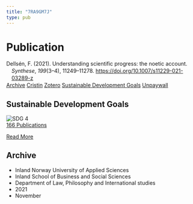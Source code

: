 ```yaml
---
title: "7RA9GM7J"
type: pub
---
```

<h1>Publication</h1>
<article id="csl-bib-container-7RA9GM7J" class="csl-bib-container">
  <div class="csl-bib-body" style="line-height: 1.35; padding-left: 1em; text-indent:-1em;">
  <div class="csl-entry">Dells&#xE9;n, F. (2021). Understanding scientific progress: the noetic account. <i>Synthese</i>, <i>199</i>(3&#x2013;4), 11249&#x2013;11278. <a href="https://doi.org/10.1007/s11229-021-03289-z">https://doi.org/10.1007/s11229-021-03289-z</a></div>
</div>
  <div class="csl-bib-buttons">
    <a href="#taxonomy-article-7RA9GM7J" class="csl-bib-button">Archive</a>
    <a href alt="Cristin URL" class="csl-bib-button">Cristin</a>
    <a href alt="Zotero URL" class="csl-bib-button">Zotero</a>
    <a href="#sdg-article-7RA9GM7J" class="csl-bib-button">Sustainable Development Goals</a>
    <a href="https://link.springer.com/content/pdf/10.1007/s11229-021-03289-z.pdf" class="csl-bib-button">Unpaywall</a>
  </div>
  <div id="csl-bib-meta-container-7RA9GM7J"></div>
</article>
<div id="csl-bib-meta-7RA9GM7J" class="csl-bib-meta">
  <article id="sdg-article-7RA9GM7J" class="sdg-article">
    <h1>Sustainable Development Goals</h1>
    <div class="sdg-container"><div id="sdg4" class="sdg">
<img src="{{< params subfolder >}}images/sdg/sdg04_en.png" class="image" alt="SDG 4">
<div class="sdg-overlay">
<a href="{{< params subfolder >}}en/archive/?sdg=4#archive" class="sdg-publication-count"><span>166</span> Publications</a>
<p><a href="https://sdgs.un.org/goals/goal4" class="sdg-read-more">Read More</a></p>
</div>
</div></div>
  </article>
  <article id="taxonomy-article-7RA9GM7J" class="taxonomy-article">
    <h1>Archive</h1>
    <ul>
      <li>Inland Norway University of Applied Sciences</li>
      <li>Inland School of Business and Social Sciences</li>
      <li>Department of Law, Philosophy and International studies</li>
      <li>2021</li>
      <li>November</li>
    </ul>
  </article>
</div>
